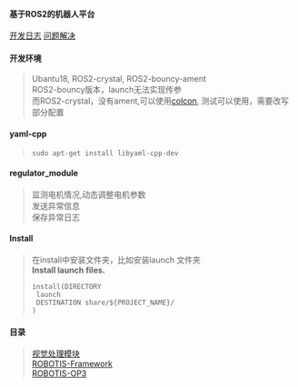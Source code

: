 #### 基于ROS2的机器人平台

[开发日志](Explain/develop_log.md)
[问题解决](Explain/problem_solve.md)

#### 开发环境
> Ubantu18, ROS2-crystal, ROS2-bouncy-ament    
> ROS2-bouncy版本，launch无法实现传参    
> 而ROS2-crystal，没有ament,可以使用[colcon](Explain/colcon.md), 测试可以使用，需要改写部分配置

#### yaml-cpp  
> ```` sudo apt-get install libyaml-cpp-dev ````  

#### regulator_module  
> 监测电机情况,动态调整电机参数  
> 发送异常信息  
> 保存异常日志  

#### Install
> 在install中安装文件夹，比如安装launch 文件夹  
> **Install launch files.**
> ````
> install(DIRECTORY
>  launch
>  DESTINATION share/${PROJECT_NAME}/
> )
>````

#### 目录
> [视觉处理模块](Visual-Detector)  
> [ROBOTIS-Framework](ROBOTIS-Framework)  
> [ROBOTIS-OP3](ROBOTIS-OP3)  